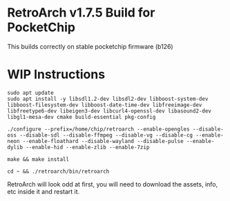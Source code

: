 RetroArch v1.7.5 Build for PocketChip
=====================================

This builds correctly on stable pocketchip firmware (b126)

# WIP Instructions

```
sudo apt update
sudo apt install -y libsdl1.2-dev libsdl2-dev libboost-system-dev libboost-filesystem-dev libboost-date-time-dev libfreeimage-dev libfreetype6-dev libeigen3-dev libcurl4-openssl-dev libasound2-dev libgl1-mesa-dev cmake build-essential pkg-config
```

```
./configure --prefix=/home/chip/retroarch --enable-opengles --disable-oss --disable-sdl --disable-ffmpeg --disable-vg --disable-cg --enable-neon --enable-floathard --disable-wayland --disable-pulse --enable-dylib --enable-hid --enable-zlib --enable-7zip
```

```
make && make install
```

```
cd ~ && ./retroarch/bin/retroarch
```

RetroArch will look odd at first, you will need to download the assets, info, etc inside it and restart it.
